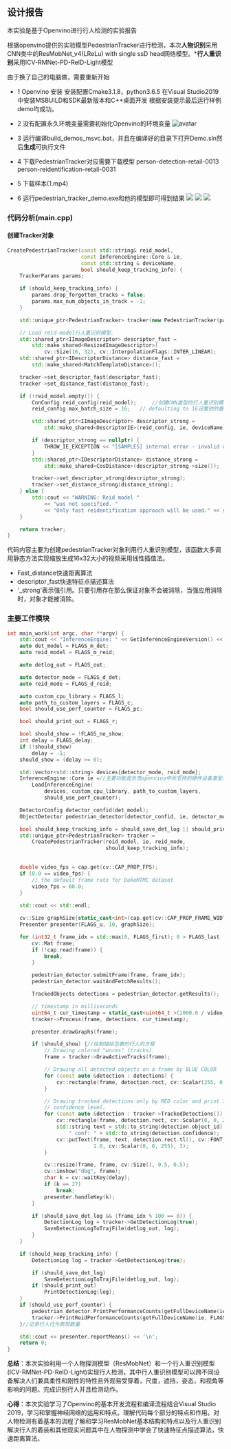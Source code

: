 ## 设计报告
本实验是基于Openvino进行行人检测的实验报告

根据openvino提供的实验模型PedestrianTracker进行检测，本次**人物识别**采用CNN类中的ResMobNet_v4(LReLu) with single ssD head网络模型。***行人重识别**采用ICV-RMNet-PD-ReID-Light模型


由于换了自己的电脑做，需要重新开始
 - 1 Openvino 安装
安装配置Cmake3.1.8，python3.6.5 在Visual Studio2019中安装MSBUILD和SDK最新版本和C++桌面开发
根据安装提示最后运行样例demo均成功。

- 2 没有配置永久环境变量需要初始化Openvino的环境变量
![avatar](4.png)

- 3 运行编译build_demos_msvc.bat，并且在编译好的目录下打开Demo.sln然后**生成**可执行文件
- 4 下载PedestrianTracker对应需要下载模型
person-detection-retail-0013
person-reidentification-retail-0031
- 5 下载样本(1.mp4)
- 6 运行pedestrian_tracker_demo.exe和他的模型即可得到结果
![](1.png)
![](3.png)
![](2.gif)

### 代码分析(main.cpp)
#### 创建Tracker对象
```C++
CreatePedestrianTracker(const std::string& reid_model,
                        const InferenceEngine::Core & ie,
                        const std::string & deviceName,
                        bool should_keep_tracking_info) {
    TrackerParams params;

    if (should_keep_tracking_info) {
        params.drop_forgotten_tracks = false;
        params.max_num_objects_in_track = -1;
    }

    std::unique_ptr<PedestrianTracker> tracker(new PedestrianTracker(params));

    // Load reid-model行人重识别模型.
    std::shared_ptr<IImageDescriptor> descriptor_fast =
        std::make_shared<ResizedImageDescriptor>(
            cv::Size(16, 32), cv::InterpolationFlags::INTER_LINEAR);
    std::shared_ptr<IDescriptorDistance> distance_fast =
        std::make_shared<MatchTemplateDistance>();

    tracker->set_descriptor_fast(descriptor_fast);
    tracker->set_distance_fast(distance_fast);

    if (!reid_model.empty()) {
        CnnConfig reid_config(reid_model);     //创建CNN类型的行人重识别模型
        reid_config.max_batch_size = 16;   // defaulting to 16设置他的最大批处理为16

        std::shared_ptr<IImageDescriptor> descriptor_strong =
            std::make_shared<DescriptorIE>(reid_config, ie, deviceName);

        if (descriptor_strong == nullptr) {
            THROW_IE_EXCEPTION << "[SAMPLES] internal error - invalid descriptor";
        }
        std::shared_ptr<IDescriptorDistance> distance_strong =
            std::make_shared<CosDistance>(descriptor_strong->size());

        tracker->set_descriptor_strong(descriptor_strong);
        tracker->set_distance_strong(distance_strong);
    } else {
        std::cout << "WARNING: Reid model "
            << "was not specified. "
            << "Only fast reidentification approach will be used." << std::endl;
    }

    return tracker;
}
```
代码内容主要为创建pedestrianTracker对象利用行人重识别模型，该函数大多调用静态方法实现缩放生成16x32大小的视频采用线性插值法。
- Fast_distance快速距离算法
- descriptor_fast快速特征点描述算法
- '_strong'表示强引用。只要引用存在那么保证对象不会被消除，当强应用消除时，对象才能被消除。

### 主要工作模块
```C++
int main_work(int argc, char **argv) {
    std::cout << "InferenceEngine: " << GetInferenceEngineVersion() << std::endl;
    auto det_model = FLAGS_m_det;
    auto reid_model = FLAGS_m_reid;

    auto detlog_out = FLAGS_out;

    auto detector_mode = FLAGS_d_det;
    auto reid_mode = FLAGS_d_reid;

    auto custom_cpu_library = FLAGS_l;
    auto path_to_custom_layers = FLAGS_c;
    bool should_use_perf_counter = FLAGS_pc;

    bool should_print_out = FLAGS_r;

    bool should_show = !FLAGS_no_show;
    int delay = FLAGS_delay;
    if (!should_show)
        delay = -1;
    should_show = (delay >= 0);

    std::vector<std::string> devices{detector_mode, reid_mode};
    InferenceEngine::Core ie =//主要功能是负责openvino中所支持的硬件设备类型注册(主要包括CPU,GPU, Modividus,VPU等
        LoadInferenceEngine(
            devices, custom_cpu_library, path_to_custom_layers,
            should_use_perf_counter);

    DetectorConfig detector_confid(det_model);
    ObjectDetector pedestrian_detector(detector_confid, ie, detector_mode);

    bool should_keep_tracking_info = should_save_det_log || should_print_out;
    std::unique_ptr<PedestrianTracker> tracker =
        CreatePedestrianTracker(reid_model, ie, reid_mode,
                                should_keep_tracking_info);

   
    double video_fps = cap.get(cv::CAP_PROP_FPS);
    if (0.0 == video_fps) {
        // the default frame rate for DukeMTMC dataset
        video_fps = 60.0;
    }
   
    std::cout << std::endl;

    cv::Size graphSize{static_cast<int>(cap.get(cv::CAP_PROP_FRAME_WIDTH) / 4), 60};
    Presenter presenter(FLAGS_u, 10, graphSize);

    for (int32_t frame_idx = std::max(0, FLAGS_first); 0 > FLAGS_last || frame_idx <= FLAGS_last; ++frame_idx) {
        cv::Mat frame;
        if (!cap.read(frame)) {
            break;
        }

        pedestrian_detector.submitFrame(frame, frame_idx);
        pedestrian_detector.waitAndFetchResults();

        TrackedObjects detections = pedestrian_detector.getResults();

        // timestamp in milliseconds
        uint64_t cur_timestamp = static_cast<uint64_t >(1000.0 / video_fps * frame_idx);
        tracker->Process(frame, detections, cur_timestamp);

        presenter.drawGraphs(frame);

        if (should_show) {//绘制描绘包裹的行人的方框
            // Drawing colored "worms" (tracks).
            frame = tracker->DrawActiveTracks(frame);

            // Drawing all detected objects on a frame by BLUE COLOR
            for (const auto &detection : detections) {
                cv::rectangle(frame, detection.rect, cv::Scalar(255, 0, 0), 3);
            }

            // Drawing tracked detections only by RED color and print ID and detection
            // confidence level.
            for (const auto &detection : tracker->TrackedDetections()) {
                cv::rectangle(frame, detection.rect, cv::Scalar(0, 0, 255), 3);
                std::string text = std::to_string(detection.object_id) +
                    " conf: " + std::to_string(detection.confidence);
                cv::putText(frame, text, detection.rect.tl(), cv::FONT_HERSHEY_COMPLEX,
                            1.0, cv::Scalar(0, 0, 255), 3);
            }

            cv::resize(frame, frame, cv::Size(), 0.5, 0.5);
            cv::imshow("dbg", frame);
            char k = cv::waitKey(delay);
            if (k == 27)
                break;
            presenter.handleKey(k);
        }

        if (should_save_det_log && (frame_idx % 100 == 0)) {
            DetectionLog log = tracker->GetDetectionLog(true);
            SaveDetectionLogToTrajFile(detlog_out, log);
        }
    }

    if (should_keep_tracking_info) {
        DetectionLog log = tracker->GetDetectionLog(true);

        if (should_save_det_log)
            SaveDetectionLogToTrajFile(detlog_out, log);
        if (should_print_out)
            PrintDetectionLog(log);
    }
    if (should_use_perf_counter) {
        pedestrian_detector.PrintPerformanceCounts(getFullDeviceName(ie, FLAGS_d_det));
        tracker->PrintReidPerformanceCounts(getFullDeviceName(ie, FLAGS_d_reid));
    }//记录行人行为表现数量

    std::cout << presenter.reportMeans() << '\n';
    return 0;
}
```

**总结**：本次实验利用一个人物探测模型（ResMobNet）和一个行人重识别模型(ICV-RMNet-PD-ReID-Light)实现行人检测，其中行人重识别模型可以跨不同设备解决人们兼具柔性和刚性的特性且外观易受穿着，尺度，遮挡，姿态，和视角等影响的问题。完成识别行人并且检测动作。

**心得**：本次实验学习了Openvino的基本开发流程和编译流程结合Visual Studio 2019，学习和掌握神经网络的运用和特点。理解代码每个部分的特点和作用。对人物检测有着基本的流程了解和学习ResMobNet基本结构和特点以及行人重识别解决行人的着装和其他现实问题其中在人物探测中学会了快速特征点描述算法，快速距离算法。

